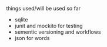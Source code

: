 things used/will be used so far
- sqlite
- junit and mockito for testing
- sementic versioning and workflows
- json for words